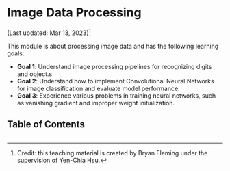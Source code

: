 # Image Data Processing

(Last updated: Mar 13, 2023)[^credit]

This module is about processing image data and has the following learning goals:

- **Goal 1**: Understand image processing pipelines for recognizing digits and object.s
- **Goal 2**: Understand how to implement Convolutional Neural Networks for image classification and evaluate model performance.
- **Goal 3**: Experience various problems in training neural networks, such as vanishing gradient and improper weight initialization.

## Table of Contents

```{tableofcontents}
```

[^credit]: Credit: this teaching material is created by Bryan Fleming under the supervision of [Yen-Chia Hsu](https://github.com/yenchiah).
